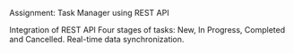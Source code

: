 Assignment: Task Manager using REST API

Integration of REST API
Four stages of tasks: New, In Progress, Completed and Cancelled.
Real-time data synchronization. 
